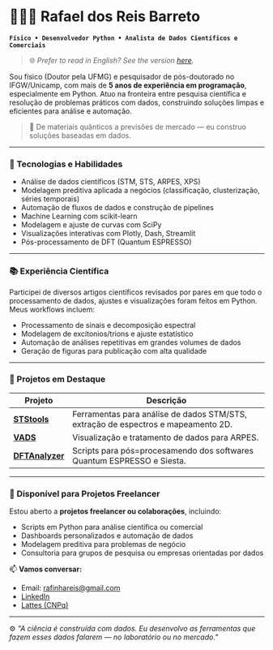 # 👨🏻‍🔬 Rafael dos Reis Barreto

**`Físico • Desenvolvedor Python • Analista de Dados Científicos e Comerciais`**

> 🌐 _Prefer to read in English? See the version [here](README.md)._

Sou físico (Doutor pela UFMG) e pesquisador de pós-doutorado no IFGW/Unicamp, com mais de **5 anos de experiência em programação**, especialmente em Python. Atuo na fronteira entre pesquisa científica e resolução de problemas práticos com dados, construindo soluções limpas e eficientes para análise e automação.

> 🧪 De materiais quânticos a previsões de mercado — eu construo soluções baseadas em dados.

---

### 🧠 Tecnologias e Habilidades

- Análise de dados científicos (STM, STS, ARPES, XPS)
- Modelagem preditiva aplicada a negócios (classificação, clusterização, séries temporais)
- Automação de fluxos de dados e construção de pipelines
- Machine Learning com scikit-learn
- Modelagem e ajuste de curvas com SciPy
- Visualizações interativas com Plotly, Dash, Streamlit
- Pós-processamento de DFT (Quantum ESPRESSO)

---

### 📚 Experiência Científica

Participei de diversos artigos científicos revisados por pares em que todo o processamento de dados, ajustes e visualizações foram feitos em Python. Meus workflows incluem:
- Processamento de sinais e decomposição espectral
- Modelagem de excítonios/trions e ajuste estatístico
- Automação de análises repetitivas em grandes volumes de dados
- Geração de figuras para publicação com alta qualidade

---

### 🔬 Projetos em Destaque

| Projeto | Descrição |
|--------|-------------|
| [**STStools**](https://github.com/rafinhareis/STMnanosurf) | Ferramentas para análise de dados STM/STS, extração de espectros e mapeamento 2D. |
| [**VADS**](https://github.com/rafinhareis/vads) | Visualização e tratamento de dados para ARPES. |
| [**DFTAnalyzer**](https://github.com/rafinhareis/DFTAnalyzerLib) | Scripts para pós=procesamendo dos softwares Quantum ESPRESSO e Siesta.|

---

### 💼 Disponível para Projetos Freelancer

Estou aberto a **projetos freelancer ou colaborações**, incluindo:

- Scripts em Python para análise científica ou comercial
- Dashboards personalizados e automação de dados
- Modelagem preditiva para problemas de negócio
- Consultoria para grupos de pesquisa ou empresas orientadas por dados

📫 **Vamos conversar:**  
- Email: rafinhareis@gmail.com  
- [LinkedIn](https://linkedin.com/in/rafinhareis)  
- [Lattes (CNPq)](http://lattes.cnpq.br/XXXXXXXXXXXX)

---

⚙️ *"A ciência é construída com dados. Eu desenvolvo as ferramentas que fazem esses dados falarem — no laboratório ou no mercado."*
